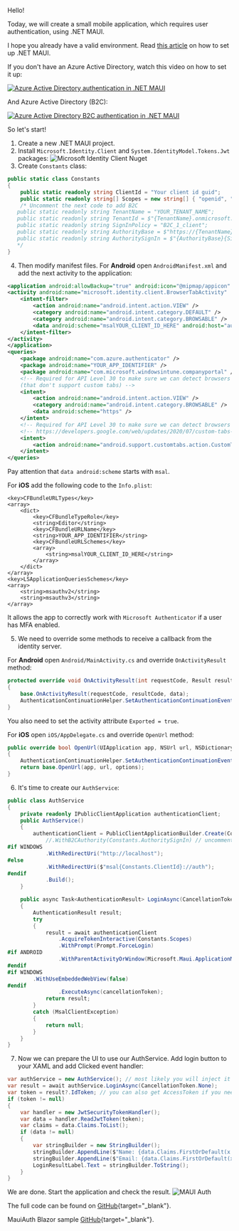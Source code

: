 Hello!

Today, we will create a small mobile application, which requires user authentication, using .NET MAUI.

I hope you already have a valid environment. Read [this article](./articles/The-first-project-with-.NET-MAUI) on how to set up .NET MAUI.

If you don't have an Azure Active Directory, watch this video on how to set it up:

[![Azure Active Directory authentication in .NET MAUI](https://img.youtube.com/vi/3RGX5mVRXSs/0.jpg)](https://www.youtube.com/watch?v=3RGX5mVRXSs)
 
And Azure Active Directory (B2C):

[![Azure Active Directory B2C authentication in .NET MAUI](https://img.youtube.com/vi/sTPWF2O456U/0.jpg)](https://www.youtube.com/watch?v=sTPWF2O456U)

So let's start!
1. Create a new .NET MAUI project.
2. Install `Microsoft.Identity.Client` and `System.IdentityModel.Tokens.Jwt` packages:
![Microsoft Identity Client Nuget](https://ik.imagekit.io/VladislavAntonyuk/vladislavantonyuk/articles/13/microsoft-identity-client-nuget.png)
3. Create `Constants` class:
```csharp
public static class Constants
{
    public static readonly string ClientId = "Your client id guid";
    public static readonly string[] Scopes = new string[] { "openid", "offline_access" };
    /* Uncomment the next code to add B2C
   public static readonly string TenantName = "YOUR_TENANT_NAME";
   public static readonly string TenantId = $"{TenantName}.onmicrosoft.com";
   public static readonly string SignInPolicy = "B2C_1_client";
   public static readonly string AuthorityBase = $"https://{TenantName}.b2clogin.com/tfp/{TenantId}/";
   public static readonly string AuthoritySignIn = $"{AuthorityBase}{SignInPolicy}";
   */
}
```
4. Then modify manifest files.
For **Android** open `AndroidManifest.xml` and add the next activity to the application:
```xml
<application android:allowBackup="true" android:icon="@mipmap/appicon" android:roundIcon="@mipmap/appicon_round">
<activity android:name="microsoft.identity.client.BrowserTabActivity"  android:exported="true">
	<intent-filter>
		<action android:name="android.intent.action.VIEW" />
		<category android:name="android.intent.category.DEFAULT" />
		<category android:name="android.intent.category.BROWSABLE" />
		<data android:scheme="msalYOUR_CLIENT_ID_HERE" android:host="auth" />
	</intent-filter>
</activity>
</application>
<queries>
	<package android:name="com.azure.authenticator" />
	<package android:name="YOUR_APP_IDENTIFIER" />
	<package android:name="com.microsoft.windowsintune.companyportal" />
	<!-- Required for API Level 30 to make sure we can detect browsers
    (that don't support custom tabs) -->
	<intent>
		<action android:name="android.intent.action.VIEW" />
		<category android:name="android.intent.category.BROWSABLE" />
		<data android:scheme="https" />
	</intent>
	<!-- Required for API Level 30 to make sure we can detect browsers that support custom tabs -->
	<!-- https://developers.google.com/web/updates/2020/07/custom-tabs-android-11#detecting_browsers_that_support_custom_tabs -->
	<intent>
		<action android:name="android.support.customtabs.action.CustomTabsService" />
	</intent>
</queries>
```
Pay attention that `data android:scheme` starts with `msal`.

For **iOS** add the following code to the `Info.plist`:
```
<key>CFBundleURLTypes</key>
<array>
	<dict>
		<key>CFBundleTypeRole</key>
		<string>Editor</string>
		<key>CFBundleURLName</key>
		<string>YOUR_APP_IDENTIFIER</string>
		<key>CFBundleURLSchemes</key>
		<array>
			<string>msalYOUR_CLIENT_ID_HERE</string>
		</array>
	</dict>
</array>
<key>LSApplicationQueriesSchemes</key>
<array>
	<string>msauthv2</string>
	<string>msauthv3</string>
</array>
```
It allows the app to correctly work with `Microsoft Authenticator` if a user has MFA enabled.

5. We need to override some methods to receive a callback from the identity server.

For **Android** open `Android/MainActivity.cs` and override `OnActivityResult` method:
```csharp
protected override void OnActivityResult(int requestCode, Result resultCode, Intent? data)
{
    base.OnActivityResult(requestCode, resultCode, data);
    AuthenticationContinuationHelper.SetAuthenticationContinuationEventArgs(requestCode, resultCode, data);
}
```
You also need to set the activity attribute `Exported = true`.

For **iOS** open `iOS/AppDelegate.cs` and override `OpenUrl` method:
```csharp
public override bool OpenUrl(UIApplication app, NSUrl url, NSDictionary options)
{
    AuthenticationContinuationHelper.SetAuthenticationContinuationEventArgs(url);
    return base.OpenUrl(app, url, options);
}
```

6. It's time to create our `AuthService`:
```csharp
public class AuthService
{
    private readonly IPublicClientApplication authenticationClient;
    public AuthService()
    {
        authenticationClient = PublicClientApplicationBuilder.Create(Constants.ClientId)
            //.WithB2CAuthority(Constants.AuthoritySignIn) // uncomment to support B2C
#if WINDOWS
            .WithRedirectUri("http://localhost");
#else
            .WithRedirectUri($"msal{Constants.ClientId}://auth");
#endif
            .Build();
    }

    public async Task<AuthenticationResult> LoginAsync(CancellationToken cancellationToken)
    {
        AuthenticationResult result;
        try
        {
            result = await authenticationClient
                .AcquireTokenInteractive(Constants.Scopes)
                .WithPrompt(Prompt.ForceLogin)
#if ANDROID
                .WithParentActivityOrWindow(Microsoft.Maui.ApplicationModel.Platform.CurrentActivity)
#endif
#if WINDOWS
		.WithUseEmbeddedWebView(false)				
#endif
                .ExecuteAsync(cancellationToken);
            return result;
        }
        catch (MsalClientException)
        {
            return null;
        }
    }
}
```

7. Now we can prepare the UI to use our AuthService.
Add login button to your XAML and add Clicked event handler:
```csharp
var authService = new AuthService(); // most likely you will inject it in the constructor, but for simplicity let's initialize it here
var result = await authService.LoginAsync(CancellationToken.None);
var token = result?.IdToken; // you can also get AccessToken if you need it
if (token != null)
{
	var handler = new JwtSecurityTokenHandler();
	var data = handler.ReadJwtToken(token);
	var claims = data.Claims.ToList();
	if (data != null)
	{
		var stringBuilder = new StringBuilder();
		stringBuilder.AppendLine($"Name: {data.Claims.FirstOrDefault(x => x.Type.Equals("name"))?.Value}");
		stringBuilder.AppendLine($"Email: {data.Claims.FirstOrDefault(x => x.Type.Equals("preferred_username"))?.Value}");
		LoginResultLabel.Text = stringBuilder.ToString();
	}
}
```

We are done. Start the application and check the result.
![MAUI Auth](https://ik.imagekit.io/VladislavAntonyuk/vladislavantonyuk/articles/13/maui-auth.gif)

The full code can be found on [GitHub](https://github.com/VladislavAntonyuk/MauiSamples/tree/main/Auth/MauiAuth){target="_blank"}.

MauiAuth Blazor sample [GitHub](https://github.com/VladislavAntonyuk/MauiSamples/tree/main/Auth/MauiAuthBlazor){target="_blank"}.